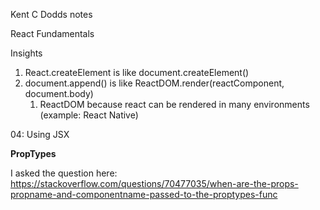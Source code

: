 Kent C Dodds notes

React Fundamentals

Insights

1. React.createElement is like document.createElement()
2. document.append() is like ReactDOM.render(reactComponent, document.body)
   1. ReactDOM because react can be rendered in many environments (example:
      React Native)

04: Using JSX

**PropTypes**

I asked the question here: https://stackoverflow.com/questions/70477035/when-are-the-props-propname-and-componentname-passed-to-the-proptypes-func

